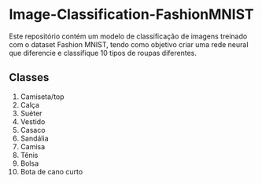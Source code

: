 # Image-Classification-FashionMNIST

Este repositório contém um modelo de classificação de imagens treinado com o dataset Fashion MNIST, tendo como objetivo criar uma rede neural 
que diferencie e classifique 10 tipos de roupas diferentes.

## Classes

1. Camiseta/top
2. Calça
3. Suéter
4. Vestido
5. Casaco
6. Sandália
7. Camisa
8. Tênis
9. Bolsa
10. Bota de cano curto
